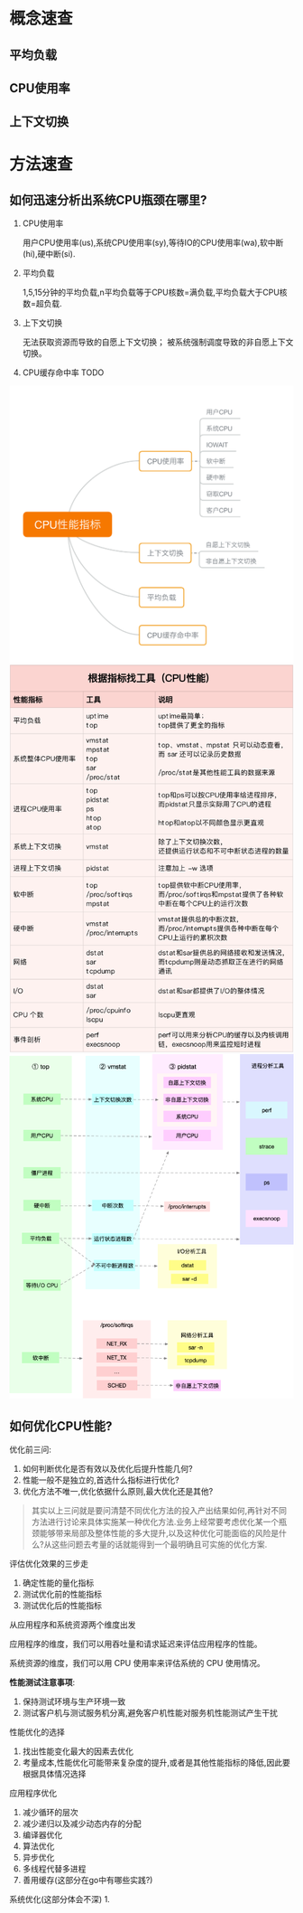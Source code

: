 # 概念速查
## 平均负载


## CPU使用率

## 上下文切换

# 方法速查

## 如何迅速分析出系统CPU瓶颈在哪里?
1. CPU使用率

    用户CPU使用率(us),系统CPU使用率(sy),等待IO的CPU使用率(wa),软中断(hi),硬中断(si).

2. 平均负载

    1,5,15分钟的平均负载,n平均负载等于CPU核数=满负载,平均负载大于CPU核数=超负载.
3. 上下文切换

    无法获取资源而导致的自愿上下文切换；
    被系统强制调度导致的非自愿上下文切换。 
4. CPU缓存命中率
    TODO

![cpu性能指标](./asserts/cpu_index.png)
![cpu分析工具](./asserts/cpu_tools.png)
![cpu核心工具](./asserts/cpu_step.png)


## 如何优化CPU性能?

优化前三问:
1. 如何判断优化是否有效以及优化后提升性能几何?
2. 性能一般不是独立的,首选什么指标进行优化?
3. 优化方法不唯一,优化依据什么原则,最大优化还是其他?

>其实以上三问就是要问清楚不同优化方法的投入产出结果如何,再针对不同方法进行讨论来具体实施某一种优化方法.业务上经常要考虑优化某一个瓶颈能够带来局部及整体性能的多大提升,以及这种优化可能面临的风险是什么?从这些问题去考量的话就能得到一个最明确且可实施的优化方案.

评估优化效果的三步走
1. 确定性能的量化指标
2. 测试优化前的性能指标
3. 测试优化后的性能指标

从应用程序和系统资源两个维度出发

应用程序的维度，我们可以用吞吐量和请求延迟来评估应用程序的性能。

系统资源的维度，我们可以用 CPU 使用率来评估系统的 CPU 使用情况。

**性能测试注意事项**:
1. 保持测试环境与生产环境一致
2. 测试客户机与测试服务机分离,避免客户机性能对服务机性能测试产生干扰

性能优化的选择
1. 找出性能变化最大的因素去优化
2. 考量成本,性能优化可能带来复杂度的提升,或者是其他性能指标的降低,因此要根据具体情况选择

应用程序优化
1. 减少循环的层次
2. 减少递归以及减少动态内存的分配
3. 编译器优化
4. 算法优化
5. 异步优化
6. 多线程代替多进程
7. 善用缓存(这部分在go中有哪些实践?)

系统优化(这部分体会不深)
1. 
